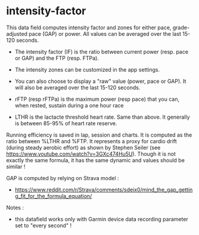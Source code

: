 # intensity-factor

This data field computes intensity factor and zones for either pace, grade-adjusted pace (GAP) or power. All values can be averaged over the last 15-120 seconds.

- The intensity factor (IF) is the ratio between current power (resp. pace or GAP) and the FTP (resp. FTPa).
- The intensity zones can be customized in the app settings.
- You can also choose to display a "raw" value (power, pace or GAP). It will also be averaged over the last 15-120 seconds.

- rFTP (resp rFTPa) is the maximum power (resp pace) that you can, when rested, sustain during a one hour race
- LTHR is the lactacte threshold heart rate. Same than above. It generally is between 85-95% of heart rate reserve.

Running efficiency is saved in lap, session and charts. It is computed as the ratio between %LTHR and %FTP. It represents a proxy for cardio drift (during steady aerobic effort) as shown by Stephen Seiler (see https://www.youtube.com/watch?v=3GXc474Hu5U). Though it is not exactly the same formula, it has the same dynamic and values should be similar !

GAP is computed by relying on Strava model :
- https://www.reddit.com/r/Strava/comments/sdeix0/mind_the_gap_getting_fit_for_the_formula_equation/

Notes :
- this datafield works only with Garmin device data recording parameter set to "every second" !
